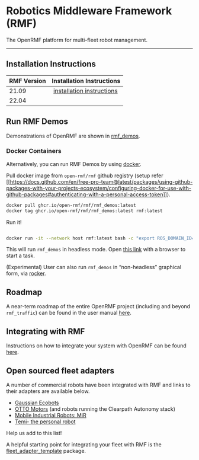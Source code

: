 # Robotics Middleware Framework (RMF)

The OpenRMF platform for multi-fleet robot management.

---

## Installation Instructions

| RMF Version | Installation Instructions                                                        |
| ----------- | -------------------------------------------------------------------------------- |
| 21.09       |  [installation instructions](https://github.com/open-rmf/rmf/tree/release/21.09) |
| 22.04       |                                                                                  |

## Run RMF Demos

Demonstrations of OpenRMF are shown in [rmf_demos](https://github.com/open-rmf/rmf_demos/).

### Docker Containers

Alternatively, you can run RMF Demos by using [docker](https://docs.docker.com/engine/install/ubuntu/).

Pull docker image from `open-rmf/rmf` github registry (setup refer [[https://docs.github.com/en/free-pro-team@latest/packages/using-github-packages-with-your-projects-ecosystem/configuring-docker-for-use-with-github-packages#authenticating-with-a-personal-access-token]]).

```bash
docker pull ghcr.io/open-rmf/rmf/rmf_demos:latest
docker tag ghcr.io/open-rmf/rmf/rmf_demos:latest rmf:latest
```

Run it!

```bash

docker run -it --network host rmf:latest bash -c "export ROS_DOMAIN_ID=9; ros2 launch rmf_demos_gz office.launch.xml headless:=1"
```

This will run `rmf_demos` in headless mode. Open [this link](https://open-rmf.github.io/rmf-panel-js/) with a browser to start a task.

(Experimental) User can also run `rmf_demos` in “non-headless” graphical form, via [rocker](https://github.com/osrf/rocker).

## Roadmap

A near-term roadmap of the entire OpenRMF project (including and beyond `rmf_traffic`) can be found in the user manual [here](https://osrf.github.io/ros2multirobotbook/roadmap.html).

## Integrating with RMF

Instructions on how to integrate your system with OpenRMF can be found [here](https://osrf.github.io/ros2multirobotbook/integration.html).

## Open sourced fleet adapters

A number of commercial robots have been integrated with RMF and links to their adapters are available below.

- [Gaussian Ecobots](https://github.com/open-rmf/fleet_adapter_ecobot)
- [OTTO Motors](https://github.com/open-rmf/fleet_adapter_clearpath) (and robots running the Clearpath Autonomy stack)
- [Mobile Industrial Robots: MiR](https://github.com/osrf/fleet_adapter_mir)
- [Temi- the personal robot](https://github.com/open-rmf/temi_fleet_adapter_python)

Help us add to this list!

A helpful starting point for integrating your fleet with RMF is the [fleet_adapter_template](https://github.com/open-rmf/free_fleet) package.
